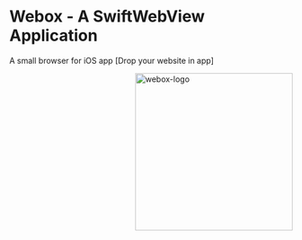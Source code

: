 # Webox - A SwiftWebView Application
A small browser for iOS app [Drop your website in app]

<img align="right" height=280  alt="webox-logo" src="https://user-images.githubusercontent.com/61371035/140654914-48dd1ad3-8774-4b91-aa33-e9f56adb88fe.png"/>
